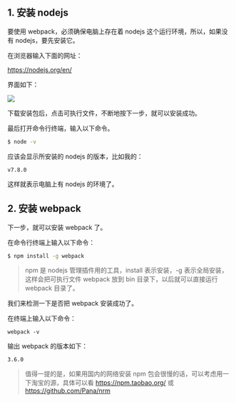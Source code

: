 ## 1. 安装 nodejs

要使用 webpack，必须确保电脑上存在着 nodejs 这个运行环境，所以，如果没有 nodejs，要先安装它。

在浏览器输入下面的网址：

https://nodejs.org/en/

界面如下：

![](https://rails365.oss-cn-shenzhen.aliyuncs.com/uploads/photo/image/321/2017/61ffb992360de525d117cf086596147f.png)

下载安装包后，点击可执行文件，不断地按下一步，就可以安装成功。

最后打开命令行终端，输入以下命令。

``` bash
$ node -v
```

应该会显示所安装的 nodejs 的版本，比如我的：

```
v7.8.0
```

这样就表示电脑上有 nodejs 的环境了。

## 2. 安装 webpack

下一步，就可以安装 webpack 了。

在命令行终端上输入以下命令：

``` bash
$ npm install -g webpack
```

> npm 是 nodejs 管理插件用的工具，install 表示安装，-g 表示全局安装，这样会把可执行文件 webpack 放到 bin 目录下，以后就可以直接运行 webpack 目录了。

我们来检测一下是否把 webpack 安装成功了。

在终端上输入以下命令：

```
webpack -v
```

输出 webpack 的版本如下：

```
3.6.0
```

> 值得一提的是，如果用国内的网络安装 npm 包会很慢的话，可以考虑用一下淘宝的源，具体可以看 https://npm.taobao.org/ 或 https://github.com/Pana/nrm
